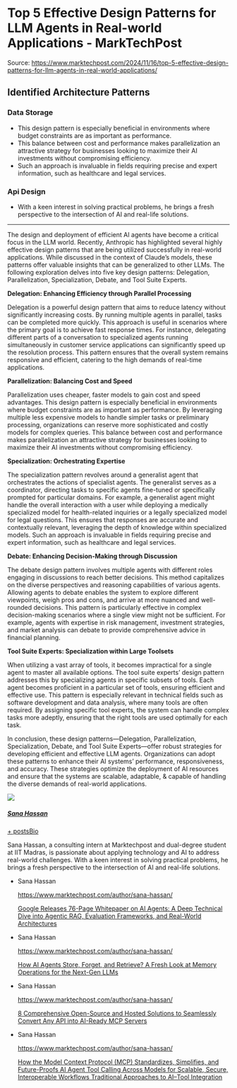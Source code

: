 # Top 5 Effective Design Patterns for LLM Agents in Real-world Applications - MarkTechPost

Source: https://www.marktechpost.com/2024/11/16/top-5-effective-design-patterns-for-llm-agents-in-real-world-applications/

## Identified Architecture Patterns

### Data Storage

- This design pattern is especially beneficial in environments where budget constraints are as important as performance.
- This balance between cost and performance makes parallelization an attractive strategy for businesses looking to maximize their AI investments without compromising efficiency.
- Such an approach is invaluable in fields requiring precise and expert information, such as healthcare and legal services.

### Api Design

- With a keen interest in solving practical problems, he brings a fresh perspective to the intersection of AI and real-life solutions.


---

The design and deployment of efficient AI agents have become a critical focus in the LLM world. Recently, Anthropic has highlighted several highly effective design patterns that are being utilized successfully in real-world applications. While discussed in the context of Claude’s models, these patterns offer valuable insights that can be generalized to other LLMs. The following exploration delves into five key design patterns: Delegation, Parallelization, Specialization, Debate, and Tool Suite Experts.

**Delegation: Enhancing Efficiency through Parallel Processing**

Delegation is a powerful design pattern that aims to reduce latency without significantly increasing costs. By running multiple agents in parallel, tasks can be completed more quickly. This approach is useful in scenarios where the primary goal is to achieve fast response times. For instance, delegating different parts of a conversation to specialized agents running simultaneously in customer service applications can significantly speed up the resolution process. This pattern ensures that the overall system remains responsive and efficient, catering to the high demands of real-time applications.

**Parallelization: Balancing Cost and Speed**

Parallelization uses cheaper, faster models to gain cost and speed advantages. This design pattern is especially beneficial in environments where budget constraints are as important as performance. By leveraging multiple less expensive models to handle simpler tasks or preliminary processing, organizations can reserve more sophisticated and costly models for complex queries. This balance between cost and performance makes parallelization an attractive strategy for businesses looking to maximize their AI investments without compromising efficiency.

**Specialization: Orchestrating Expertise**

The specialization pattern revolves around a generalist agent that orchestrates the actions of specialist agents. The generalist serves as a coordinator, directing tasks to specific agents fine-tuned or specifically prompted for particular domains. For example, a generalist agent might handle the overall interaction with a user while deploying a medically specialized model for health-related inquiries or a legally specialized model for legal questions. This ensures that responses are accurate and contextually relevant, leveraging the depth of knowledge within specialized models. Such an approach is invaluable in fields requiring precise and expert information, such as healthcare and legal services.

**Debate: Enhancing Decision-Making through Discussion**

The debate design pattern involves multiple agents with different roles engaging in discussions to reach better decisions. This method capitalizes on the diverse perspectives and reasoning capabilities of various agents. Allowing agents to debate enables the system to explore different viewpoints, weigh pros and cons, and arrive at more nuanced and well-rounded decisions. This pattern is particularly effective in complex decision-making scenarios where a single view might not be sufficient. For example, agents with expertise in risk management, investment strategies, and market analysis can debate to provide comprehensive advice in financial planning.

**Tool Suite Experts: Specialization within Large Toolsets**

When utilizing a vast array of tools, it becomes impractical for a single agent to master all available options. The tool suite experts’ design pattern addresses this by specializing agents in specific subsets of tools. Each agent becomes proficient in a particular set of tools, ensuring efficient and effective use. This pattern is especially relevant in technical fields such as software development and data analysis, where many tools are often required. By assigning specific tool experts, the system can handle complex tasks more adeptly, ensuring that the right tools are used optimally for each task.

In conclusion, these design patterns—Delegation, Parallelization, Specialization, Debate, and Tool Suite Experts—offer robust strategies for developing efficient and effective LLM agents. Organizations can adopt these patterns to enhance their AI systems’ performance, responsiveness, and accuracy. These strategies optimize the deployment of AI resources and ensure that the systems are scalable, adaptable, & capable of handling the diverse demands of real-world applications.



[![](https://www.marktechpost.com/wp-content/uploads/2023/10/author-profile-Sana-Hassan-150x150.jpg)](https://www.marktechpost.com/author/sana-hassan/)

##### [Sana Hassan](https://www.marktechpost.com/author/sana-hassan/)

[+ postsBio](#)

Sana Hassan, a consulting intern at Marktechpost and dual-degree student at IIT Madras, is passionate about applying technology and AI to address real-world challenges. With a keen interest in solving practical problems, he brings a fresh perspective to the intersection of AI and real-life solutions.

* Sana Hassan

  https://www.marktechpost.com/author/sana-hassan/

  [Google Releases 76-Page Whitepaper on AI Agents: A Deep Technical Dive into Agentic RAG, Evaluation Frameworks, and Real-World Architectures](https://www.marktechpost.com/2025/05/06/google-releases-76-page-whitepaper-on-ai-agents-a-deep-technical-dive-into-agentic-rag-evaluation-frameworks-and-real-world-architectures/)
* Sana Hassan

  https://www.marktechpost.com/author/sana-hassan/

  [How AI Agents Store, Forget, and Retrieve? A Fresh Look at Memory Operations for the Next-Gen LLMs](https://www.marktechpost.com/2025/05/05/how-ai-agents-store-forget-and-retrieve-a-fresh-look-at-memory-operations-for-the-next-gen-llms/)
* Sana Hassan

  https://www.marktechpost.com/author/sana-hassan/

  [8 Comprehensive Open-Source and Hosted Solutions to Seamlessly Convert Any API into AI-Ready MCP Servers](https://www.marktechpost.com/2025/05/05/8-comprehensive-open-source-and-hosted-solutions-to-seamlessly-convert-any-api-into-ai-ready-mcp-servers/)
* Sana Hassan

  https://www.marktechpost.com/author/sana-hassan/

  [How the Model Context Protocol (MCP) Standardizes, Simplifies, and Future-Proofs AI Agent Tool Calling Across Models for Scalable, Secure, Interoperable Workflows Traditional Approaches to AI–Tool Integration](https://www.marktechpost.com/2025/05/04/how-the-model-context-protocol-mcp-standardizes-simplifies-and-future-proofs-ai-agent-tool-calling-across-models-for-scalable-secure-interoperable-workflows-traditional-approaches-to-ai/)
